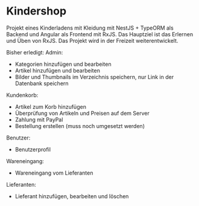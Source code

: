 # Kindershop

Projekt eines Kinderladens mit Kleidung mit NestJS + TypeORM als Backend und Angular als Frontend mit RxJS. Das Hauptziel ist das Erlernen und Üben von RxJS. Das Projekt wird in der Freizeit weiterentwickelt.

Bisher erledigt:
Admin:
- Kategorien hinzufügen und bearbeiten
- Artikel hinzufügen und bearbeiten
- Bilder und Thumbnails im Verzeichnis speichern, nur Link in der Datenbank speichern

Kundenkorb:
- Artikel zum Korb hinzufügen
- Überprüfung von Artikeln und Preisen auf dem Server
- Zahlung mit PayPal
- Bestellung erstellen (muss noch umgesetzt werden)

Benutzer:
- Benutzerprofil

Wareneingang:
- Wareneingang vom Lieferanten

Lieferanten:
- Lieferant hinzufügen, bearbeiten und löschen
